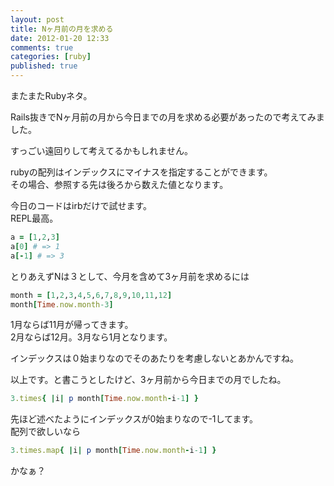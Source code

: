 ```yaml
---
layout: post
title: Nヶ月前の月を求める
date: 2012-01-20 12:33
comments: true
categories: [ruby]
published: true
---
```




またまたRubyネタ。  
  
Rails抜きでNヶ月前の月から今日までの月を求める必要があったので考えてみました。  
  
すっごい遠回りして考えてるかもしれません。  
  
rubyの配列はインデックスにマイナスを指定することができます。  
その場合、参照する先は後ろから数えた値となります。  
  
今日のコードはirbだけで試せます。  
REPL最高。  

``` ruby
a = [1,2,3]
a[0] # => 1
a[-1] # => 3
```

  
とりあえずNは３として、今月を含めて3ヶ月前を求めるには  

``` ruby
month = [1,2,3,4,5,6,7,8,9,10,11,12]
month[Time.now.month-3]
```

  
1月ならば11月が帰ってきます。  
2月ならば12月。3月なら1月となります。  
  
インデックスは０始まりなのでそのあたりを考慮しないとあかんですね。  
  
以上です。と書こうとしたけど、3ヶ月前から今日までの月でしたね。  

``` ruby
3.times{ |i| p month[Time.now.month-i-1] }
```

  
先ほど述べたようにインデックスが0始まりなので-1してます。  
配列で欲しいなら  

``` ruby
3.times.map{ |i| p month[Time.now.month-i-1] }
```

  
かなぁ？


